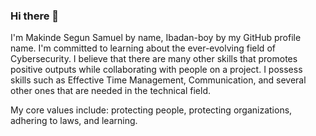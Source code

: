 ### Hi there 👋
I'm Makinde Segun Samuel by name, Ibadan-boy by my GitHub profile name.
 I'm committed to learning about the ever-evolving field of Cybersecurity.
 I believe that there are many other skills that promotes positive outputs while collaborating with people on a project.
 I possess skills such as Effective Time Management, Communication, and several other ones that are needed in the technical field.

 My core values include: protecting people, protecting organizations, adhering to laws, and learning.



<!--
**Ibadan-boy/Ibadan-boy** is a ✨ _special_ ✨ repository because its `README.md` (this file) appears on your GitHub profile.



- 🔭 I’m currently working on automating security responses against external threats for Ubereness Nigeria Limited, a sweet manufacturing company
- 🌱 I’m currently learning about various SIEM tools and how to use them.
- 👯 I’m looking to collaborate on projects that require the help of a Security Analyst and a Cybersecurity professional
- 🤔 I’m looking for help with jobs/internship as a security professional in any company
- 💬 Ask me about Cybersecurity in general
- 📫 How to reach me: Samuelmakindepaul@gmail.com
- 😄 Pronouns: he, him
- ⚡ Fun fact: I love writing and reading literature.
-->

